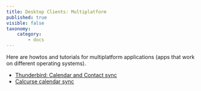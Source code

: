 ```yaml
---
title: Desktop Clients: Multiplatform
published: true
visible: false
taxonomy:
    category:
        - docs
---
```


Here are howtos and tutorials for multiplatform applications (apps that work on different operating systems).

- [Thunderbird: Calendar and Contact sync](thunderbird-calendar-contacts)
- [Calcurse calendar sync](calcurse-caldav)
